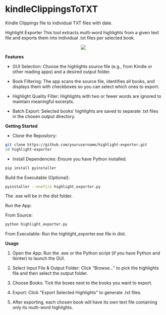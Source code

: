 # kindleClippingsToTXT
Kindle Clippings file to individual TXT files with date. 

Highlight Exporter
This tool extracts multi-word highlights from a given text file and exports them into individual .txt files per selected book.

<p align="center">
  <img src="https://pub-18229f9d31f241a4b80d8d8a9c50ec52.r2.dev/Screenshot%202024-12-13%20182431.png" />
</p>

**Features**
* GUI Selection:
Choose the highlights source file (e.g., from Kindle or other reading apps) and a desired output folder.

* Book Filtering:
The app scans the source file, identifies all books, and displays them with checkboxes so you can select which ones to export.

* Highlight Quality Filter:
Highlights with two or fewer words are ignored to maintain meaningful excerpts.

* Batch Export:
Selected books’ highlights are saved to separate .txt files in the chosen output directory.

**Getting Started**
- Clone the Repository:

```bash
git clone https://github.com/yourusername/highlight-exporter.git
cd highlight-exporter
```
- Install Dependencies: Ensure you have Python installed.

```bash
pip install pyinstaller
```
Build the Executable (Optional):

```bash
pyinstaller --onefile highlight_exporter.py
```
The .exe will be in the <kbr>dist<kbr> folder.

Run the App:

From Source:
```bash
python highlight_exporter.py
```
From Executable:
Run the highlight_exporter.exe file in dist.

**Usage**
1. Open the App:
Run the .exe or the Python script (if you have Python and tkinter) to launch the GUI.

2. Select Input File & Output Folder:
Click “Browse…” to pick the highlights file and then select the output folder.

3. Choose Books:
Tick the boxes next to the books you want to export.

4. Export:
Click "Export Selected Highlights" to generate .txt files.

5. After exporting, each chosen book will have its own text file containing only its multi-word highlights.
